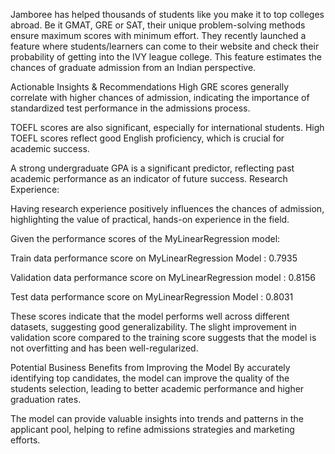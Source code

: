 Jamboree has helped thousands of students like you make it to top colleges abroad. Be it GMAT, GRE or SAT, their unique problem-solving methods ensure maximum scores with minimum effort.
They recently launched a feature where students/learners can come to their website and check their probability of getting into the IVY league college. This feature estimates the chances of graduate admission from an Indian perspective.


Actionable Insights & Recommendations
High GRE scores generally correlate with higher chances of admission, indicating the importance of standardized test performance in the admissions process.

TOEFL scores are also significant, especially for international students. High TOEFL scores reflect good English proficiency, which is crucial for academic success.

A strong undergraduate GPA is a significant predictor, reflecting past academic performance as an indicator of future success. Research Experience:

Having research experience positively influences the chances of admission, highlighting the value of practical, hands-on experience in the field.

Given the performance scores of the MyLinearRegression model:

Train data performance score on MyLinearRegression Model : 0.7935

Validation data performance score on MyLinearRegression model : 0.8156

Test data performance score on MyLinearRegression Model : 0.8031

These scores indicate that the model performs well across different datasets, suggesting good generalizability. The slight improvement in validation score compared to the training score suggests that the model is not overfitting and has been well-regularized.

Potential Business Benefits from Improving the Model
By accurately identifying top candidates, the model can improve the quality of the students selection, leading to better academic performance and higher graduation rates.

The model can provide valuable insights into trends and patterns in the applicant pool, helping to refine admissions strategies and marketing efforts.
